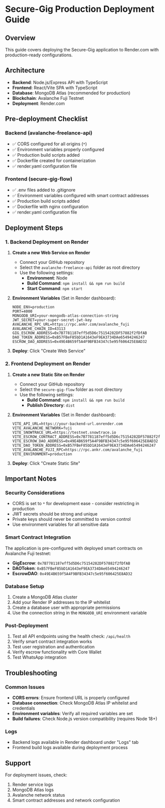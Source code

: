 # Secure-Gig Production Deployment Guide

## Overview
This guide covers deploying the Secure-Gig application to Render.com with production-ready configurations.

## Architecture
- **Backend**: Node.js/Express API with TypeScript
- **Frontend**: React/Vite SPA with TypeScript
- **Database**: MongoDB Atlas (recommended for production)
- **Blockchain**: Avalanche Fuji Testnet
- **Deployment**: Render.com

## Pre-deployment Checklist

### Backend (avalanche-freelance-api)
- ✅ CORS configured for all origins (`*`)
- ✅ Environment variables properly configured
- ✅ Production build scripts added
- ✅ Dockerfile created for containerization
- ✅ render.yaml configuration file

### Frontend (secure-gig-flow)
- ✅ .env files added to .gitignore
- ✅ Environment variables configured with smart contract addresses
- ✅ Production build scripts added
- ✅ Dockerfile with nginx configuration
- ✅ render.yaml configuration file

## Deployment Steps

### 1. Backend Deployment on Render

1. **Create a new Web Service on Render**
   - Connect your GitHub repository
   - Select the `avalanche-freelance-api` folder as root directory
   - Use the following settings:
     - **Environment**: Node
     - **Build Command**: `npm install && npm run build`
     - **Start Command**: `npm start`

2. **Environment Variables** (Set in Render dashboard):
   ```
   NODE_ENV=production
   PORT=4000
   MONGODB_URI=your-mongodb-atlas-connection-string
   JWT_SECRET=your-super-secret-jwt-key
   AVALANCHE_RPC_URL=https://rpc.ankr.com/avalanche_fuji
   AVALANCHE_CHAIN_ID=43113
   GIG_ESCROW_ADDRESS=0x7B7781187eff5d5D6c75154282DF57882f2fDfAB
   DAO_TOKEN_ADDRESS=0xB57FBeF85bD1A1643eF9EA3734DAe65494246247
   ESCROW_DAO_ADDRESS=0x49E4B659f5A4F9BFB34347c5e95f606425E8AD32
   ```

3. **Deploy**: Click "Create Web Service"

### 2. Frontend Deployment on Render

1. **Create a new Static Site on Render**
   - Connect your GitHub repository
   - Select the `secure-gig-flow` folder as root directory
   - Use the following settings:
     - **Build Command**: `npm install && npm run build`
     - **Publish Directory**: `dist`

2. **Environment Variables** (Set in Render dashboard):
   ```
   VITE_API_URL=https://your-backend-url.onrender.com
   VITE_AVALANCHE_NETWORK=fuji
   VITE_SNOWTRACE_URL=https://testnet.snowtrace.io
   VITE_ESCROW_CONTRACT_ADDRESS=0x7B7781187eff5d5D6c75154282DF57882f2fDfAB
   VITE_ESCROW_DAO_ADDRESS=0x49E4B659f5A4F9BFB34347c5e95f606425E8AD32
   VITE_DAO_TOKEN_ADDRESS=0xB57FBeF85bD1A1643eF9EA3734DAe65494246247
   VITE_AVALANCHE_FUJI_RPC=https://rpc.ankr.com/avalanche_fuji
   VITE_ENVIRONMENT=production
   ```

3. **Deploy**: Click "Create Static Site"

## Important Notes

### Security Considerations
- CORS is set to `*` for development ease - consider restricting in production
- JWT secrets should be strong and unique
- Private keys should never be committed to version control
- Use environment variables for all sensitive data

### Smart Contract Integration
The application is pre-configured with deployed smart contracts on Avalanche Fuji testnet:
- **GigEscrow**: `0x7B7781187eff5d5D6c75154282DF57882f2fDfAB`
- **DAOToken**: `0xB57FBeF85bD1A1643eF9EA3734DAe65494246247`
- **EscrowDAO**: `0x49E4B659f5A4F9BFB34347c5e95f606425E8AD32`

### Database Setup
1. Create a MongoDB Atlas cluster
2. Add your Render IP addresses to the IP whitelist
3. Create a database user with appropriate permissions
4. Use the connection string in the `MONGODB_URI` environment variable

### Post-Deployment
1. Test all API endpoints using the health check: `/api/health`
2. Verify smart contract integration works
3. Test user registration and authentication
4. Verify escrow functionality with Core Wallet
5. Test WhatsApp integration

## Troubleshooting

### Common Issues
- **CORS errors**: Ensure frontend URL is properly configured
- **Database connection**: Check MongoDB Atlas IP whitelist and credentials
- **Environment variables**: Verify all required variables are set
- **Build failures**: Check Node.js version compatibility (requires Node 18+)

### Logs
- Backend logs available in Render dashboard under "Logs" tab
- Frontend build logs available during deployment process

## Support
For deployment issues, check:
1. Render service logs
2. MongoDB Atlas logs
3. Avalanche network status
4. Smart contract addresses and network configuration

